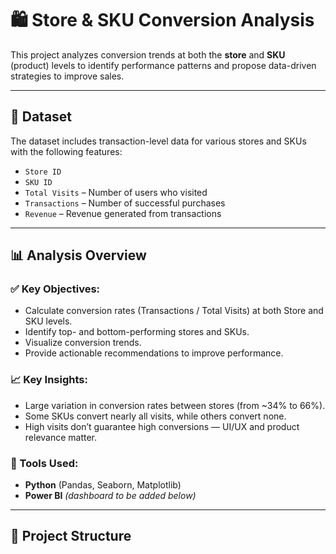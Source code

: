 # 🛍️ Store & SKU Conversion Analysis

This project analyzes conversion trends at both the **store** and **SKU** (product) levels to identify performance patterns and propose data-driven strategies to improve sales.

---

## 📁 Dataset

The dataset includes transaction-level data for various stores and SKUs with the following features:

- `Store ID`
- `SKU ID`
- `Total Visits` – Number of users who visited
- `Transactions` – Number of successful purchases
- `Revenue` – Revenue generated from transactions

---

## 📊 Analysis Overview

### ✅ Key Objectives:

- Calculate conversion rates (Transactions / Total Visits) at both Store and SKU levels.
- Identify top- and bottom-performing stores and SKUs.
- Visualize conversion trends.
- Provide actionable recommendations to improve performance.

### 📈 Key Insights:

- Large variation in conversion rates between stores (from ~34% to 66%).
- Some SKUs convert nearly all visits, while others convert none.
- High visits don’t guarantee high conversions — UI/UX and product relevance matter.
  
### 🔧 Tools Used:

- **Python** (Pandas, Seaborn, Matplotlib)
- **Power BI** *(dashboard to be added below)*

---

## 📁 Project Structure

